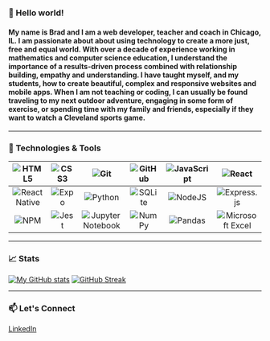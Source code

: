 ### 👋 Hello world!

#### My name is Brad and I am a web developer, teacher and coach in Chicago, IL. I am passionate about about using technology to create a more just, free and equal world. With over a decade of experience working in mathematics and computer science education, I understand the importance of a results-driven process combined with relationship building, empathy and understanding. I have taught myself, and my students, how to create beautiful, complex and responsive websites and mobile apps. When I am not teaching or coding, I can usually be found traveling to my next outdoor adventure, engaging in some form of exercise, or spending time with my family and friends, especially if they want to watch a Cleveland sports game.
---
 ### 🔧 Technologies & Tools
| ![HTML5](https://img.shields.io/badge/html5-%23E34F26.svg?style=for-the-badge&logo=html5&logoColor=white)|![CSS3](https://img.shields.io/badge/css3-%231572B6.svg?style=for-the-badge&logo=css3&logoColor=white)| ![Git](https://img.shields.io/badge/git-%23F05033.svg?style=for-the-badge&logo=git&logoColor=white)| ![GitHub](https://img.shields.io/badge/github-%23121011.svg?style=for-the-badge&logo=github&logoColor=white)| ![JavaScript](https://img.shields.io/badge/javascript-%23323330.svg?style=for-the-badge&logo=javascript&logoColor=%23F7DF1E)|![React](https://img.shields.io/badge/react-%2320232a.svg?style=for-the-badge&logo=react&logoColor=%2361DAFB)|
| :-------------: |:-------------:| :-------------:| :-------------: |:-------------:| :-------------:|
| ![React Native](https://img.shields.io/badge/react_native-%2320232a.svg?style=for-the-badge&logo=react&logoColor=%2361DAFB) | ![Expo](https://img.shields.io/badge/expo-1C1E24?style=for-the-badge&logo=expo&logoColor=#D04A37) | ![Python](https://img.shields.io/badge/python-3670A0?style=for-the-badge&logo=python&logoColor=ffdd54) | ![SQLite](https://img.shields.io/badge/sqlite-%2307405e.svg?style=for-the-badge&logo=sqlite&logoColor=white)| ![NodeJS](https://img.shields.io/badge/node.js-6DA55F?style=for-the-badge&logo=node.js&logoColor=white) | ![Express.js](https://img.shields.io/badge/express.js-%23404d59.svg?style=for-the-badge&logo=express&logoColor=%2361DAFB) |
| ![NPM](https://img.shields.io/badge/NPM-%23000000.svg?style=for-the-badge&logo=npm&logoColor=white)| ![Jest](https://img.shields.io/badge/-jest-%23C21325?style=for-the-badge&logo=jest&logoColor=white)|  ![Jupyter Notebook](https://img.shields.io/badge/jupyter-%23FA0F00.svg?style=for-the-badge&logo=jupyter&logoColor=white)| ![NumPy](https://img.shields.io/badge/numpy-%23013243.svg?style=for-the-badge&logo=numpy&logoColor=white)|![Pandas](https://img.shields.io/badge/pandas-%23150458.svg?style=for-the-badge&logo=pandas&logoColor=white)| ![Microsoft Excel](https://img.shields.io/badge/Microsoft_Excel-217346?style=for-the-badge&logo=microsoft-excel&logoColor=white) |

---
### 📈 Stats
[![My GitHub stats](https://github-readme-stats.vercel.app/api?username=braddefauw&theme=dark)](https://github.com/braddefauw/github-readme-stats)
[![GitHub Streak](https://github-readme-streak-stats.herokuapp.com/?user=braddefauw&theme=dark)](https://git.io/streak-stats)

---
### 📫 Let's Connect
<a href="https://www.linkedin.com/in/braddefauw/">LinkedIn</a>
<!--
**braddefauw/braddefauw** is a ✨ _special_ ✨ repository because its `README.md` (this file) appears on your GitHub profile.

Here are some ideas to get you started:

- 🔭 I’m currently working on ...
- 🌱 I’m currently learning ...
- 👯 I’m looking to collaborate on ...
- 🤔 I’m looking for help with ...
- 💬 Ask me about ...
- 📫 How to reach me: ...
- 😄 Pronouns: ...
- ⚡ Fun fact: ...
-->
